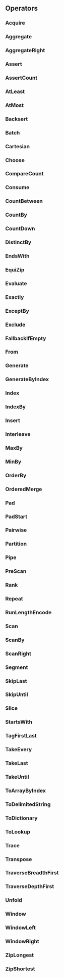 ## Operators

### Acquire

### Aggregate

### AggregateRight

### Assert

### AssertCount

### AtLeast

### AtMost

### Backsert

### Batch

### Cartesian

### Choose

### CompareCount

### Consume

### CountBetween

### CountBy

### CountDown

### DistinctBy

### EndsWith

### EquiZip

### Evaluate

### Exactly

### ExceptBy

### Exclude

### FallbackIfEmpty

### From

### Generate

### GenerateByIndex

### Index

### IndexBy

### Insert

### Interleave

### MaxBy

### MinBy

### OrderBy

### OrderedMerge

### Pad

### PadStart

### Pairwise

### Partition

### Pipe

### PreScan

### Rank

### Repeat

### RunLengthEncode

### Scan

### ScanBy

### ScanRight

### Segment

### SkipLast

### SkipUntil

### Slice

### StartsWith

### TagFirstLast

### TakeEvery

### TakeLast

### TakeUntil

### ToArrayByIndex

### ToDelimitedString

### ToDictionary

### ToLookup

### Trace

### Transpose

### TraverseBreadthFirst

### TraverseDepthFirst

### Unfold

### Window

### WindowLeft

### WindowRight

### ZipLongest

### ZipShortest